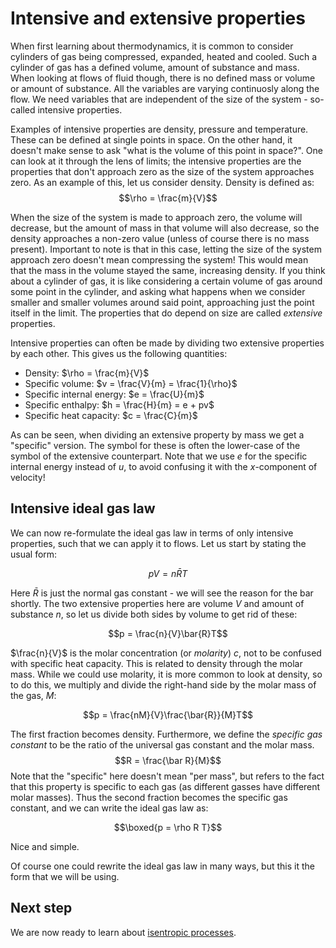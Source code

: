 # Intensive and extensive properties

When first learning about thermodynamics, it is common to consider cylinders of gas being compressed, expanded, heated and cooled. Such a cylinder of gas has a defined volume, amount of substance and mass. When looking at flows of fluid though, there is no defined mass or volume or amount of substance. All the variables are varying continuosly along the flow. We need variables that are independent of the size of the system - so-called intensive properties.

Examples of intensive properties are density, pressure and temperature. These can be defined at single points in space. On the other hand, it doesn't make sense to ask "what is the volume of this point in space?". One can look at it through the lens of limits; the intensive properties are the properties that don't approach zero as the size of the system approaches zero. As an example of this, let us consider density. Density is defined as:
$$\rho = \frac{m}{V}$$

When the size of the system is made to approach zero, the volume will decrease, but the amount of mass in that volume will also decrease, so the density approaches a non-zero value (unless of course there is no mass present). Important to note is that in this case, letting the size of the system approach zero doesn't mean compressing the system! This would mean that the mass in the volume stayed the same, increasing density. If you think about a cylinder of gas, it is like considering a certain volume of gas around some point in the cylinder, and asking what happens when we consider smaller and smaller volumes around said point, approaching just the point itself in the limit. The properties that do depend on size are called _extensive_ properties.

Intensive properties can often be made by dividing two extensive properties by each other. This gives us the following quantities:

- Density: $\rho = \frac{m}{V}$
- Specific volume: $v = \frac{V}{m} = \frac{1}{\rho}$
- Specific internal energy: $e = \frac{U}{m}$
- Specific enthalpy: $h = \frac{H}{m} = e + pv$
- Specific heat capacity: $c = \frac{C}{m}$

As can be seen, when dividing an extensive property by mass we get a "specific" version. The symbol for these is often the lower-case of the symbol of the extensive counterpart. Note that we use $e$ for the specific internal energy instead of $u$, to avoid confusing it with the $x$-component of velocity!

## Intensive ideal gas law

We can now re-formulate the ideal gas law in terms of only intensive properties, such that we can apply it to flows. Let us start by stating the usual form:

$$pV = n\bar{R}T$$

Here $\bar{R}$ is just the normal gas constant - we will see the reason for the bar shortly.
The two extensive properties here are volume $V$ and amount of substance $n$, so let us divide both sides by volume to get rid of these:

$$p = \frac{n}{V}\bar{R}T$$

$\frac{n}{V}$ is the molar concentration (or _molarity_) $c$, not to be confused with specific heat capacity. This is related to density through the molar mass. While we could use molarity, it is more common to look at density, so to do this, we multiply and divide the right-hand side by the molar mass of the gas, $M$:

$$p = \frac{nM}{V}\frac{\bar{R}}{M}T$$

The first fraction becomes density. Furthermore, we define the _specific gas constant_ to be the ratio of the universal gas constant and the molar mass.
$$R = \frac{\bar R}{M}$$
Note that the "specific" here doesn't mean "per mass", but refers to the fact that this property is specific to each gas (as different gasses have different molar masses). Thus the second fraction becomes the specific gas constant, and we can write the ideal gas law as:

$$\boxed{p = \rho R T}$$

Nice and simple.

Of course one could rewrite the ideal gas law in many ways, but this it the form that we will be using.

## Next step

We are now ready to learn about [isentropic processes](./isentropic.md).
